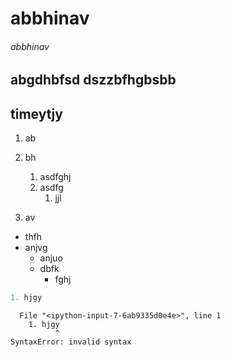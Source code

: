 
# abbhinav

###### abbhinav

## abgdhbfsd dszzbfhgbsbb

## timeytjy
1. ab
2. bh
    1. asdfghj
    2. asdfg
        1. jjl
 
3. av



* thfh
* anjvg
    * anjuo
    * dbfk
        * fghj


```python
1. hjgy
```


      File "<ipython-input-7-6ab9335d0e4e>", line 1
        1. hjgy
              ^
    SyntaxError: invalid syntax
    



```python

```
